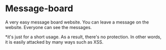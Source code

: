 # Message-board

A very easy message board website.
You can leave a message on the website. Everyone can see the messages.

*it's just for a short usage. As a result, there's no protection. In other words, it is easily attacked by many ways such as XSS.
